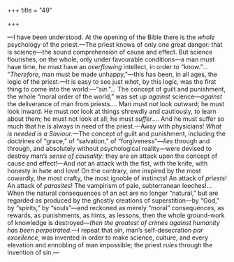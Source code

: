 +++
title = "49"

+++

—I have been understood. At the opening of the Bible there is the *whole* psychology of the priest.—The priest knows of only one great danger: that is science—the sound comprehension of cause and effect. But science flourishes, on the whole, only under favourable conditions—a man must have time, he must have an *overflowing* intellect, in order to “know.”... “*Therefore*, man must be made unhappy,”—this has been, in all ages, the logic of the priest.—It is easy to see just *what*, by this logic, was the first thing to come into the world:—“*sin*.”... The concept of guilt and punishment, the whole “moral order of the world,” was set up *against* science—*against* the deliverance of man from priests.... Man must *not* look outward; he must look inward. He must *not* look at things shrewdly and cautiously, to learn about them; he must not look at all; he must *suffer*.... And he must suffer so much that he is always in need of the priest.—Away with physicians\! *What is needed is a Saviour.*—The concept of guilt and punishment, including the doctrines of “grace,” of “salvation,” of “forgiveness”—*lies* through and through, and absolutely without psychological reality—were devised to destroy man’s *sense of causality*: they are an attack upon the concept of cause and effect\!—And *not* an attack with the fist, with the knife, with honesty in hate and love\! On the contrary, one inspired by the most cowardly, the most crafty, the most ignoble of instincts\! An attack of *priests*\! An attack of *parasites*\! The vampirism of pale, subterranean leeches\!... When the natural consequences of an act are no longer “natural,” but are regarded as produced by the ghostly creations of superstition—by “God,” by “spirits,” by “souls”—and reckoned as merely “moral” consequences, as rewards, as punishments, as hints, as lessons, then the whole ground-work of knowledge is destroyed—*then the greatest of crimes against humanity has been perpetrated*.—I repeat that sin, man’s self-desecration *par excellence*, was invented in order to make science, culture, and every elevation and ennobling of man impossible; the priest *rules* through the invention of sin.—
